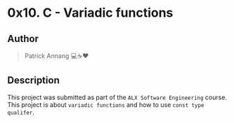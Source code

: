 # 0x10. C - Variadic functions

## Author

> Patrick Annang :computer::coffee::heart:

## Description

This project was submitted as part of the `ALX Software Engineering` course.
This project is about `variadic functions` and how to use `const type qualifer`.
